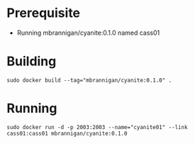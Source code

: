 Prerequisite
============
- Running mbrannigan/cyanite:0.1.0 named cass01

Building
========
    sudo docker build --tag="mbrannigan/cyanite:0.1.0" .

Running
=======
    sudo docker run -d -p 2003:2003 --name="cyanite01" --link cass01:cass01 mbrannigan/cyanite:0.1.0 
